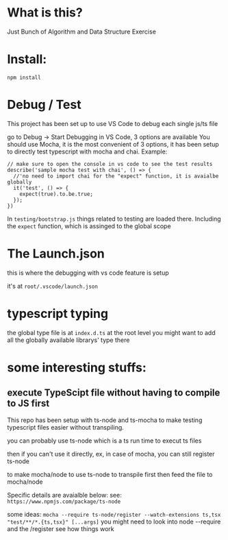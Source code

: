# What is this?
Just Bunch of Algorithm and Data Structure Exercise

# Install:
`npm install`

# Debug / Test
This project has been set up to use VS Code to debug each single js/ts file 

go to Debug -> Start Debugging in VS Code, 3 options are available
You should use Mocha, it is the most convenient of 3 options, it has been setup to directly test typescript with mocha and chai.
Example:
```
// make sure to open the console in vs code to see the test results
describe('sample mocha test with chai', () => {
  //'no need to import chai for the "expect" function, it is avaialbe globally
  it('test', () => {
    expect(true).to.be.true;
  });
})
```
In `testing/bootstrap.js` things related to testing are loaded there.
Including the `expect` function, which is assinged to the global scope

# The Launch.json
this is where the debugging with vs code feature is setup 

it's at `root/.vscode/launch.json`

# typescript typing
the global type file is at `index.d.ts` at the root level
you might want to add all the globally available librarys' type there

# some interesting stuffs:
## execute TypeScipt file without having to compile to JS first

This repo has been setup with ts-node and ts-mocha to make testing typescript files easier without transpiling.

you can probably use ts-node which is a ts run time to execut ts files

then if you can't use it directly, ex, in case of mocha, you can still register ts-node

to make mocha/node to use ts-node to transpile first then feed the file to mocha/node

Specific details are avaialble below:
see: `https://www.npmjs.com/package/ts-node`

some ideas:
`mocha --require ts-node/register --watch-extensions ts,tsx "test/**/*.{ts,tsx}" [...args]`
you might need to look into node --require and the /register see how things work